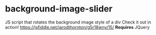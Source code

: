 # background-image-slider
JS script that rotates the background image style of a div
Check it out in action!
https://jsfiddle.net/jarodthornton/g5r18wny/15/
**Requires** JQuery
